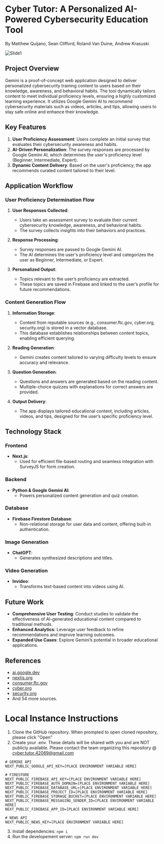 # Cyber Tutor: A Personalized AI-Powered Cybersecurity Education Tool
By Matthew Quijano, Sean Clifford, Roland Van Duine​, Andrew Krasuski

![Slide1](https://github.com/user-attachments/assets/44c66f81-b013-42f4-805c-aa06fc8f2c21)

## Project Overview
Gemini is a proof-of-concept web application designed to deliver personalized cybersecurity training content to users based on their knowledge, awareness, and behavioral habits. The tool dynamically tailors content to meet individual proficiency levels, ensuring a highly customized learning experience. It utilizes Google Gemini AI to recommend cybersecurity materials such as videos, articles, and tips, allowing users to stay safe online and enhance their knowledge.

## Key Features
1. **User Proficiency Assessment**: Users complete an initial survey that evaluates their cybersecurity awareness and habits.
2. **AI-Driven Personalization**: The survey responses are processed by Google Gemini AI, which determines the user's proficiency level (Beginner, Intermediate, Expert).
3. **Dynamic Content Delivery**: Based on the user's proficiency, the app recommends curated content tailored to their level.

## Application Workflow
### User Proficiency Determination Flow
1. **User Responses Collected**:
   - Users take an assessment survey to evaluate their current cybersecurity knowledge, awareness, and behavioral habits.
   - The survey collects insights into their behaviors and practices.

2. **Response Processing**:
   - Survey responses are passed to Google Gemini AI.
   - The AI determines the user's proficiency level and categorizes the user as Beginner, Intermediate, or Expert.

3. **Personalized Output**:
   - Topics relevant to the user’s proficiency are extracted.
   - These topics are saved in Firebase and linked to the user’s profile for future recommendations.

### Content Generation Flow
1. **Information Storage**:
   - Content from reputable sources (e.g., consumer.ftc.gov, cyber.org, security.org) is stored in a vector database.
   - This database establishes relationships between content topics, enabling efficient querying.

2. **Reading Generation**:
   - Gemini creates content tailored to varying difficulty levels to ensure accuracy and relevance.

3. **Question Generation**:
   - Questions and answers are generated based on the reading content.
   - Multiple-choice quizzes with explanations for correct answers are provided.

4. **Output Delivery**:
   - The app displays tailored educational content, including articles, videos, and tips, designed for the user’s specific proficiency level.

## Technology Stack
### Frontend
- **Next.js**:
  - Used for efficient file-based routing and seamless integration with SurveyJS for form creation.

### Backend
- **Python & Google Gemini AI**:
  - Powers personalized content generation and quiz creation.

### Database
- **Firebase Firestore Database**:
  - Non-relational storage for user data and content, offering built-in authentication.

### Image Generation
- **ChatGPT**:
  - Generates synthesized descriptions and titles.

### Video Generation
- **Invideo**:
  - Transforms text-based content into videos using AI.

## Future Work
- **Comprehensive User Testing**: Conduct studies to validate the effectiveness of AI-generated educational content compared to traditional methods.
- **Enhanced Analytics**: Leverage user feedback to refine recommendations and improve learning outcomes.
- **Expanded Use Cases**: Explore Gemini’s potential in broader educational applications.

## References
- [ai.google.dev](https://ai.google.dev)
- [nextjs.org](https://nextjs.org)
- [consumer.ftc.gov](https://consumer.ftc.gov)
- [cyber.org](https://cyber.org)
- [security.org](https://security.org)
- And 54 more sources.


# Local Instance Instructions

1. Clone the GitHub repository. When prompted to open cloned repository, please click "Open"
2. Create your .env. These details will be shared with you and are NOT publicly available. Please contact the team organizing this repository @ cyber.tutor.42069@gmail.com

```dotenv
# GEMINI API
NEXT_PUBLIC_GOOGLE_API_KEY=[PLACE ENVIRONMENT VARIABLE HERE]

# FIRESTORE
NEXT_PUBLIC_FIREBASE_API_KEY=[PLACE ENVIRONMENT VARIABLE HERE]
NEXT_PUBLIC_FIREBASE_AUTH_DOMAIN=[PLACE ENVIRONMENT VARIABLE HERE]
NEXT_PUBLIC_FIREBASE_DATABASE_URL=[PLACE ENVIRONMENT VARIABLE HERE]
NEXT_PUBLIC_FIREBASE_PROJECT_ID=[PLACE ENVIRONMENT VARIABLE HERE]
NEXT_PUBLIC_FIREBASE_STORAGE_BUCKET=[PLACE ENVIRONMENT VARIABLE HERE]
NEXT_PUBLIC_FIREBASE_MESSAGING_SENDER_ID=[PLACE ENVIRONMENT VARIABLE HERE]
NEXT_PUBLIC_FIREBASE_APP_ID=[PLACE ENVIRONMENT VARIABLE HERE]

# NEWS API
NEXT_PUBLIC_NEWS_KEY=[PLACE ENVIRONMENT VARIABLE HERE]
```

3. Install dependencies: `npm i`
4. Run the developement server: `npm run dev`
